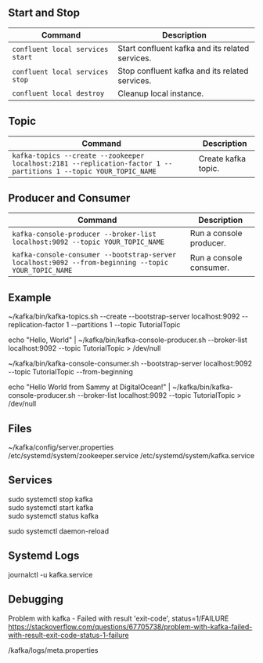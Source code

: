 ## Start and Stop

|                    Command                     |                              Description                                            |
|------------------------------------------------|-------------------------------------------------------------------------------------|
|`confluent local services start`                | Start confluent kafka and its related services.                                     |
|`confluent local services stop`                 | Stop confluent kafka and its related services.                                      |
|`confluent local destroy`                       | Cleanup local instance.                                                             |

## Topic

|                    Command                                                                                     |  Description        |
|----------------------------------------------------------------------------------------------------------------|---------------------|
|`kafka-topics --create --zookeeper localhost:2181 --replication-factor 1 --partitions 1 --topic YOUR_TOPIC_NAME`| Create kafka topic. |

## Producer and Consumer

|                    Command                                                                        |     Description                  |
|---------------------------------------------------------------------------------------------------|----------------------------------|
|`kafka-console-producer --broker-list localhost:9092 --topic YOUR_TOPIC_NAME`                      | Run a console producer.          |
|`kafka-console-consumer --bootstrap-server localhost:9092 --from-beginning --topic YOUR_TOPIC_NAME`| Run a console consumer.          |

## Example

~/kafka/bin/kafka-topics.sh --create --bootstrap-server localhost:9092 --replication-factor 1 --partitions 1 --topic TutorialTopic

echo "Hello, World" | ~/kafka/bin/kafka-console-producer.sh --broker-list localhost:9092 --topic TutorialTopic > /dev/null

~/kafka/bin/kafka-console-consumer.sh --bootstrap-server localhost:9092 --topic TutorialTopic --from-beginning

echo "Hello World from Sammy at DigitalOcean!" | ~/kafka/bin/kafka-console-producer.sh --broker-list localhost:9092 --topic TutorialTopic > /dev/null

## Files

~/kafka/config/server.properties  
/etc/systemd/system/zookeeper.service
/etc/systemd/system/kafka.service

## Services

sudo systemctl stop kafka  
sudo systemctl start kafka  
sudo systemctl status kafka  

sudo systemctl daemon-reload

## Systemd Logs

journalctl -u kafka.service

## Debugging

Problem with kafka - Failed with result 'exit-code', status=1/FAILURE  
https://stackoverflow.com/questions/67705738/problem-with-kafka-failed-with-result-exit-code-status-1-failure  

/kafka/logs/meta.properties  


